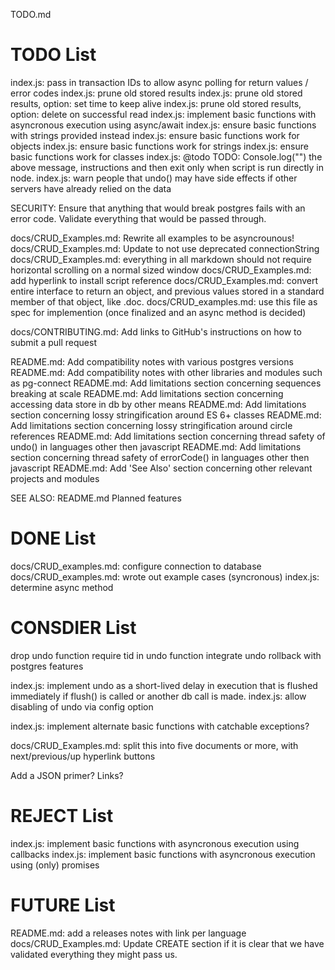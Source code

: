 TODO.md

# TODO List

index.js: pass in transaction IDs to allow async polling for return values / error codes
index.js: prune old stored results
index.js: prune old stored results, option: set time to keep alive
index.js: prune old stored results, option: delete on successful read
index.js: implement basic functions with asyncronous execution using async/await
index.js: ensure basic functions with strings provided instead
index.js: ensure basic functions work for objects
index.js: ensure basic functions work for strings
index.js: ensure basic functions work for classes
index.js: @todo TODO: Console.log("") the above message, instructions and then exit only when script is run directly in node.
index.js: warn people that undo() may have side effects if other servers have already relied on the data

SECURITY: Ensure that anything that would break postgres fails with an error code. Validate everything that would be passed through.

docs/CRUD_Examples.md: Rewrite all examples to be asyncrounous!
docs/CRUD_Examples.md: Update to not use deprecated connectionString
docs/CRUD_Examples.md: everything in all markdown should not require horizontal scrolling on a normal sized window
docs/CRUD_Examples.md: add hyperlink to install script reference
docs/CRUD_Examples.md: convert entire interface to return an object, and previous values stored in a standard member of that object, like .doc.
docs/CRUD_examples.md: use this file as spec for implemention (once finalized and an async method is decided)

docs/CONTRIBUTING.md: Add links to GitHub's instructions on how to submit a pull request

README.md: Add compatibility notes with various postgres versions
README.md: Add compatibility notes with other libraries and modules such as pg-connect
README.md: Add limitations section concerning sequences breaking at scale
README.md: Add limitations section concerning accessing data store in db by other means
README.md: Add limitations section concerning lossy stringification around ES 6+ classes
README.md: Add limitations section concerning lossy stringification around circle references
README.md: Add limitations section concerning thread safety of undo() in languages other then javascript
README.md: Add limitations section concerning thread safety of errorCode() in languages other then javascript
README.md: Add 'See Also' section concerning other relevant projects and modules

SEE ALSO: README.md Planned features


# DONE List

docs/CRUD_examples.md: configure connection to database
docs/CRUD_examples.md: wrote out example cases (syncronous)
index.js: determine async method


# CONSDIER List

drop undo function
require tid in undo function
integrate undo rollback with postgres features

index.js: implement undo as a short-lived delay in execution that is flushed immediately if flush() is called or another db call is made.
index.js: allow disabling of undo via config option

index.js: implement alternate basic functions with catchable exceptions?

docs/CRUD_Examples.md: split this into five documents or more, with next/previous/up hyperlink buttons

Add a JSON primer? Links?


# REJECT List

index.js: implement basic functions with asyncronous execution using callbacks
index.js: implement basic functions with asyncronous execution using (only) promises


# FUTURE List

README.md: add a releases notes with link per language
docs/CRUD_Examples.md: Update CREATE section if it is clear that we have validated everything they might pass us.
